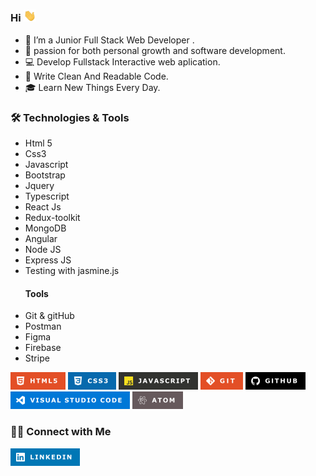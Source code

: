 ###   Hi <img src="images/Hi.gif" width="20"> 

- 🔭 I’m a Junior Full Stack Web Developer .
- 🥰 passion for both personal growth and software development.
- 💻 Develop Fullstack Interactive web aplication.
- 📝 Write Clean And Readable Code.
- 🎓 Learn New Things Every Day.


### 🛠 Technologies & Tools

  - Html 5
  - Css3
  - Javascript
  - Bootstrap
  - Jquery
  - Typescript
  - React Js
  - Redux-toolkit
  - MongoDB
  - Angular
  - Node JS
  - Express JS	
  - Testing with jasmine.js
     #### Tools
  - Git & gitHub
  - Postman
  - Figma
  - Firebase
  - Stripe

![html5](images/HTML5.png) ![css3](images/CSS3.png) 
![javascript](images/JAVASCRIPT.png) 
![Git](images/GITV.png)  ![Github](images/GITHUB.png) 
![VisualStudioCode](images/VISUALSTUDIO.png) ![Atom](images/ATOM.png)

### 🤝🏻 Connect with Me

<a href="https://www.linkedin.com/in/mohamedsafaan/">
<img src="images/LINKEDIN.png">
</a>


